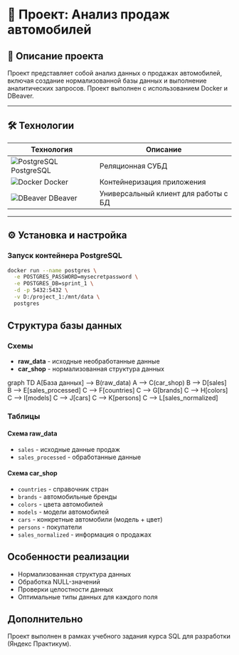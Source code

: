 # 🚗 Проект: Анализ продаж автомобилей

## 📝 Описание проекта
Проект представляет собой анализ данных о продажах автомобилей, включая создание нормализованной базы данных и выполнение аналитических запросов. Проект выполнен с использованием Docker и DBeaver.

---

## 🛠 Технологии
| Технология | Описание |
|------------|----------|
| ![PostgreSQL](https://img.icons8.com/color/48/000000/postgreesql.png) PostgreSQL | Реляционная СУБД |
| ![Docker](https://img.icons8.com/color/48/000000/docker.png) Docker | Контейнеризация приложения |
| ![DBeaver](https://dbeaver.io/wp-content/uploads/2015/09/beaver-head.png) DBeaver | Универсальный клиент для работы с БД |

---

## ⚙️ Установка и настройка

### Запуск контейнера PostgreSQL
```bash
docker run --name postgres \
  -e POSTGRES_PASSWORD=mysecretpassword \
  -e POSTGRES_DB=sprint_1 \
  -d -p 5432:5432 \
  -v D:/project_1:/mnt/data \
  postgres
```
## Структура базы данных

### Схемы

- **raw_data** - исходные необработанные данные
- **car_shop** - нормализованная структура данных

graph TD
    A[База данных] --> B(raw_data)
    A --> C(car_shop)
    B --> D[sales]
    B --> E[sales_processed]
    C --> F[countries]
    C --> G[brands]
    C --> H[colors]
    C --> I[models]
    C --> J[cars]
    C --> K[persons]
    C --> L[sales_normalized]

### Таблицы

#### Схема raw_data
- `sales` - исходные данные продаж
- `sales_processed` - обработанные данные

#### Схема car_shop
- `countries` - справочник стран
- `brands` - автомобильные бренды
- `colors` - цвета автомобилей
- `models` - модели автомобилей
- `cars` - конкретные автомобили (модель + цвет)
- `persons` - покупатели
- `sales_normalized` - информация о продажах

## Особенности реализации

- Нормализованная структура данных
- Обработка NULL-значений
- Проверки целостности данных
- Оптимальные типы данных для каждого поля

## Дополнительно
Проект выполнен в рамках учебного задания курса SQL для разработки (Яндекс Практикум).
